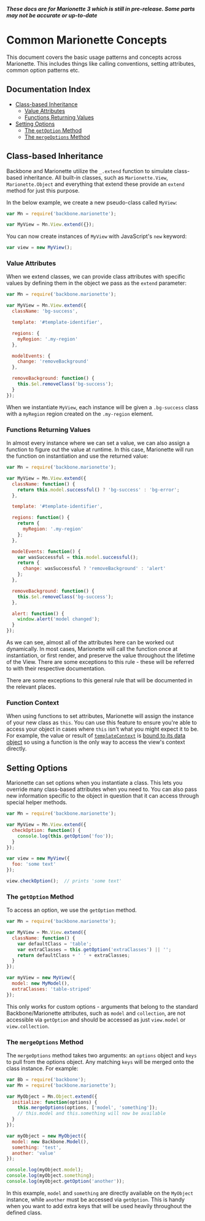 **_These docs are for Marionette 3 which is still in pre-release. Some parts may
not be accurate or up-to-date_**

# Common Marionette Concepts

This document covers the basic usage patterns and concepts across Marionette.
This includes things like calling conventions, setting attributes, common option
patterns etc.

## Documentation Index

* [Class-based Inheritance](#class-based-inheritance)
  * [Value Attributes](#value-attributes)
  * [Functions Returning Values](#functions-returning-values)
* [Setting Options](#setting-options)
  * [The `getOption` Method](#the-getoption-method)
  * [The `mergeOptions` Method](#the-mergeoptions-method)

## Class-based Inheritance

Backbone and Marionette utilize the `_.extend` function to simulate class-based
inheritance. All built-in classes, such as `Marionette.View`,
`Marionette.Object` and everything that extend these provide an `extend` method
for just this purpose.

In the below example, we create a new pseudo-class called `MyView`:

```javascript
var Mn = require('backbone.marionette');

var MyView = Mn.View.extend({});
```

You can now create instances of `MyView` with JavaScript's `new` keyword:

```javascript
var view = new MyView();
```

### Value Attributes

When we extend classes, we can provide class attributes with specific values by
defining them in the object we pass as the `extend` parameter:

```javascript
var Mn = require('backbone.marionette');

var MyView = Mn.View.extend({
  className: 'bg-success',

  template: '#template-identifier',

  regions: {
    myRegion: '.my-region'
  },

  modelEvents: {
    change: 'removeBackground'
  },

  removeBackground: function() {
    this.$el.removeClass('bg-success');
  }
});
```

When we instantiate `MyView`, each instance will be given a `.bg-success` class
with a `myRegion` region created on the `.my-region` element.

### Functions Returning Values

In almost every instance where we can set a value, we can also assign a function
to figure out the value at runtime. In this case, Marionette will run the
function on instantiation and use the returned value:

```javascript
var Mn = require('backbone.marionette');

var MyView = Mn.View.extend({
  className: function() {
    return this.model.successful() ? 'bg-success' : 'bg-error';
  },

  template: '#template-identifier',

  regions: function() {
    return {
      myRegion: '.my-region'
    };
  },

  modelEvents: function() {
    var wasSuccessful = this.model.successful();
    return {
      change: wasSuccessful ? 'removeBackground' : 'alert'
    };
  },

  removeBackground: function() {
    this.$el.removeClass('bg-success');
  },

  alert: function() {
    window.alert('model changed');
  }
});
```

As we can see, almost all of the attributes here can be worked out dynamically.
In most cases, Marionette will call the function once at instantiation, or first
render, and preserve the value throughout the lifetime of the View. There are
some exceptions to this rule - these will be referred to with their respective
documentation.

There are some exceptions to this general rule that will be documented in the
relevant places.

### Function Context

When using functions to set attributes, Marionette will assign the instance of
your new class as `this`. You can use this feature to ensure you're able to
access your object in cases where `this` isn't what you might expect it to be.
For example, the value or result of
[`templateContext`](./marionette.view.md#template-context) is
[bound to its data object](./marionette.view.md#binding-of-this) so using a
function is the only way to access the view's context directly.

## Setting Options

Marionette can set options when you instantiate a class. This lets you override
many class-based attributes when you need to. You can also pass new information
specific to the object in question that it can access through special helper
methods.

```javascript
var Mn = require('backbone.marionette');

var MyView = Mn.View.extend({
  checkOption: function() {
    console.log(this.getOption('foo'));
  }
});

var view = new MyView({
  foo: 'some text'
});

view.checkOption();  // prints 'some text'
```

### The `getOption` Method

To access an option, we use the `getOption` method.

```javascript
var Mn = require('backbone.marionette');

var MyView = Mn.View.extend({
  className: function() {
    var defaultClass = 'table';
    var extraClasses = this.getOption('extraClasses') || '';
    return defaultClass + ' ' + extraClasses;
  }
});

var myView = new MyView({
  model: new MyModel(),
  extraClasses: 'table-striped'
});
```

This only works for custom options - arguments that belong to the standard
Backbone/Marionette attributes, such as `model` and `collection`, are not
accessible via `getOption` and should be accessed as just `view.model` or
`view.collection`.

### The `mergeOptions` Method

The `mergeOptions` method takes two arguments: an `options` object and `keys` to
pull from the options object. Any matching `keys` will be merged onto the
class instance. For example:

```javascript
var Bb = require('backbone');
var Mn = require('backbone.marionette');

var MyObject = Mn.Object.extend({
  initialize: function(options) {
    this.mergeOptions(options, ['model', 'something']);
    // this.model and this.something will now be available
  }
});

var myObject = new MyObject({
  model: new Backbone.Model(),
  something: 'test',
  another: 'value'
});

console.log(myObject.model);
console.log(myObject.something);
console.log(myObject.getOption('another'));
```

In this example, `model` and `something` are directly available on the
`MyObject` instance, while `another` must be accessed via `getOption`. This is
handy when you want to add extra keys that will be used heavily throughout the
defined class.
